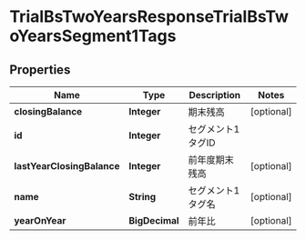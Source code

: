 

# TrialBsTwoYearsResponseTrialBsTwoYearsSegment1Tags


## Properties

| Name | Type | Description | Notes |
|------------ | ------------- | ------------- | -------------|
|**closingBalance** | **Integer** | 期末残高 |  [optional] |
|**id** | **Integer** | セグメント1タグID |  |
|**lastYearClosingBalance** | **Integer** | 前年度期末残高 |  [optional] |
|**name** | **String** | セグメント1タグ名 |  [optional] |
|**yearOnYear** | **BigDecimal** | 前年比 |  [optional] |




